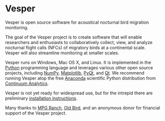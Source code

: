 Vesper
======

Vesper is open source software for acoustical nocturnal bird migration monitoring.

The goal of the Vesper project is to create software that will enable researchers and enthusiasts to collaboratively collect, view, and analyze nocturnal flight calls (NFCs) of migratory birds at a continental scale. Vesper will also streamline monitoring at smaller scales.

Vesper runs on Windows, Mac OS X, and Linux. It is implemented in the [Python](http://www.python.org) programming language and leverages various other open source projects, including [NumPy](http://www.numpy.org), [Matplotlib](http://www.matplotlib.org), [PyQt](http://www.riverbankcomputing.co.uk/software/pyqt/intro), and [Qt](http://www.qt-project.org). We recommend running Vesper atop the free [Anaconda](https://store.continuum.io/cshop/anaconda/) scientific Python distribution from [Continuum Analytics](http://www.continuum.io/).

Vesper is not yet ready for widespread use, but for the intrepid there are preliminary [installation instructions](https://github.com/HaroldMills/Vesper/wiki/How-to-Install-Vesper).

Many thanks to [MPG Ranch](http://mpgranch.com), [Old Bird](http://oldbird.org), and an anonymous donor for financial support of the Vesper project.
